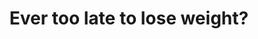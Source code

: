 ---
title: "Ever too late to lose weight?"
draft: false 
weight: "3" 

image: "/images/blog/post3.jpg"
blog_date: 2019-03-25T11:00:00+05:30
name: "john stain"
blog_heading: "Ever too late to lose weight?"
description: "Lorem ipsum dolor sit amet, consectetur adipisicing elit. Rerum, minima."
button: "Read More"
post_heading: "Track your daily body fitness"
tags: ["health" , "weight"]
categories: ["Fitness" , "Body building"]
---